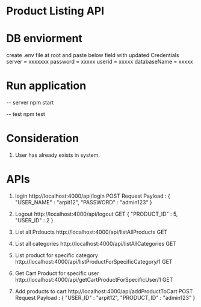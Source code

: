 # Product Listing API

# DB enviorment
create .env file at root and paste below field with updated Credentials
server = xxxxxxx
password = xxxxx
userid = xxxxx
databaseName = xxxxx

# Run application
-- server
npm start

-- test
npm test


# Consideration
1) User has already exists in system. 




#  APIs

 1) login
http://localhost:4000/api/login
POST
Request Payload :
{
    "USER_NAME" : "arpit12",
    "PASSWORD" :  "admin123"
}

2) Logout
http://localhost:4000/api/logout
GET
{
    "PRODUCT_ID" : 5,
    "USER_ID" :  2
}

3) List all Prdoucts
http://localhost:4000/api/listAllProducts
GET

4) List all categories
http://localhost:4000/api/listAllCategories
GET

5) List product for specific category
http://localhost:4000/api/listProductForSpecificCategory/1
GET

6) Get Cart Product for specific user
http://localhost:4000/api/getCartProductForSpecificUser/1
GET

7) Add products to cart
http://localhost:4000/api/addProductToCart
POST
Request Payload :
{
    "USER_ID" : "arpit12",
    "PRODUCT_ID" :  "admin123"
}





